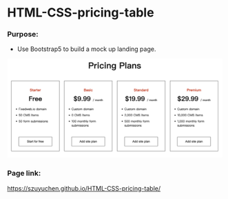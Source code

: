 # HTML-CSS-pricing-table

### Purpose: 

- Use Bootstrap5 to build a mock up landing page.

<img src="https://github.com/szuyuchen/HTML-CSS-pricing-table/blob/main/sample%20image.png?raw=true" width=500>

### Page link:

https://szuyuchen.github.io/HTML-CSS-pricing-table/
